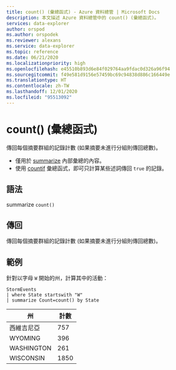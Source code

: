 ```yaml
---
title: count() (彙總函式) - Azure 資料總管 | Microsoft Docs
description: 本文描述 Azure 資料總管中的 count() (彙總函式)。
services: data-explorer
author: orspod
ms.author: orspodek
ms.reviewer: alexans
ms.service: data-explorer
ms.topic: reference
ms.date: 06/21/2020
ms.localizationpriority: high
ms.openlocfilehash: e45510b893d6e84f029764aa9fdac0d326a96f94
ms.sourcegitcommit: f49e581d9156e57459bc69c94838d886c166449e
ms.translationtype: HT
ms.contentlocale: zh-TW
ms.lasthandoff: 12/01/2020
ms.locfileid: "95513092"
---
```

# <a name="count-aggregation-function"></a>count() (彙總函式)

傳回每個摘要群組的記錄計數 (如果摘要未進行分組則傳回總數)。

* 僅用於 [summarize](summarizeoperator.md) 內部彙總的內容。
* 使用 [countif](countif-aggfunction.md) 彙總函式，即可只計算某些述詞傳回 `true` 的記錄。

## <a name="syntax"></a>語法

summarize `count()`

## <a name="returns"></a>傳回

傳回每個摘要群組的記錄計數 (如果摘要未進行分組則傳回總數)。

## <a name="example"></a>範例

針對以字母 `W` 開始的州，計算其中的活動：

<!-- csl: https://help.kusto.windows.net/Samples -->
```kusto
StormEvents
| where State startswith "W"
| summarize Count=count() by State
```

|州|計數|
|---|---|
|西維吉尼亞|757|
|WYOMING|396|
|WASHINGTON|261|
|WISCONSIN|1850|
